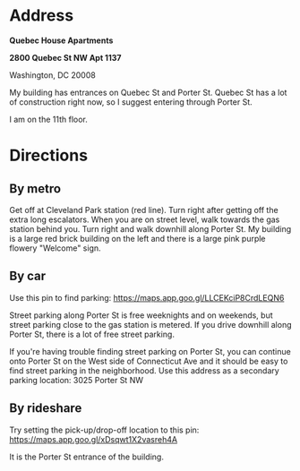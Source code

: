 # Address

**Quebec House Apartments**

**2800 Quebec St NW Apt 1137**

Washington, DC 20008

My building has entrances on Quebec St and Porter St. Quebec St has a lot of construction right now, so I suggest entering through Porter St.

I am on the 11th floor.

# Directions

## By metro

Get off at Cleveland Park station (red line). Turn right after getting off the extra long escalators. When you are on street level, walk towards the gas station behind you. Turn right and walk downhill along Porter St. My building is a large red brick building on the left and there is a large pink purple flowery "Welcome" sign.

## By car

Use this pin to find parking: https://maps.app.goo.gl/LLCEKciP8CrdLEQN6

Street parking along Porter St is free weeknights and on weekends, but street parking close to the gas station is metered. If you drive downhill along Porter St, there is a lot of free street parking. 

If you're having trouble finding street parking on Porter St, you can continue onto Porter St on the West side of Connecticut Ave and it should be easy to find street parking in the neighborhood. Use this address as a secondary parking location: 3025 Porter St NW

## By rideshare

Try setting the pick-up/drop-off location to this pin: https://maps.app.goo.gl/xDsqwt1X2vasreh4A

It is the Porter St entrance of the building.
